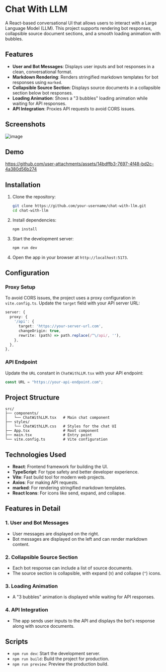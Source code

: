# Chat With LLM

A React-based conversational UI that allows users to interact with a Large Language Model (LLM). This project supports rendering bot responses, collapsible source document sections, and a smooth loading animation with bubbles.

## Features

- **User and Bot Messages**: Displays user inputs and bot responses in a clean, conversational format.
- **Markdown Rendering**: Renders stringified markdown templates for bot responses using `marked`.
- **Collapsible Source Section**: Displays source documents in a collapsible section below bot responses.
- **Loading Animation**: Shows a "3 bubbles" loading animation while waiting for API responses.
- **API Integration**: Proxies API requests to avoid CORS issues.

## Screenshots
![image](https://github.com/user-attachments/assets/9f2db425-de96-4fac-97a4-3362b74cd0c3)

## Demo
https://github.com/user-attachments/assets/14bdffb3-7697-4f48-bd2c-4a380d56b274

## Installation

1. Clone the repository:
   ```bash
   git clone https://github.com/your-username/chat-with-llm.git
   cd chat-with-llm
   ```

2. Install dependencies:
   ```bash
   npm install
   ```

3. Start the development server:
   ```bash
   npm run dev
   ```

4. Open the app in your browser at `http://localhost:5173`.

## Configuration

### Proxy Setup
To avoid CORS issues, the project uses a proxy configuration in `vite.config.ts`. Update the `target` field with your API server URL:
```typescript
server: {
  proxy: {
    '/api': {
      target: 'https://your-server-url.com',
      changeOrigin: true,
      rewrite: (path) => path.replace(/^\/api/, ''),
    },
  },
},
```

### API Endpoint
Update the `URL` constant in `ChatWithLLM.tsx` with your API endpoint:
```typescript
const URL = "https://your-api-endpoint.com";
```

## Project Structure

```
src/
├── components/
│   └── ChatWithLLM.tsx   # Main chat component
├── styles/
│   └── ChatWithLLM.css   # Styles for the chat UI
├── App.tsx               # Root component
├── main.tsx              # Entry point
└── vite.config.ts        # Vite configuration
```

## Technologies Used

- **React**: Frontend framework for building the UI.
- **TypeScript**: For type safety and better developer experience.
- **Vite**: Fast build tool for modern web projects.
- **Axios**: For making API requests.
- **marked**: For rendering stringified markdown templates.
- **React Icons**: For icons like send, expand, and collapse.

## Features in Detail

### 1. User and Bot Messages
- User messages are displayed on the right.
- Bot messages are displayed on the left and can render markdown content.

### 2. Collapsible Source Section
- Each bot response can include a list of source documents.
- The source section is collapsible, with expand (`V`) and collapse (`^`) icons.

### 3. Loading Animation
- A "3 bubbles" animation is displayed while waiting for API responses.

### 4. API Integration
- The app sends user inputs to the API and displays the bot's response along with source documents.

## Scripts

- `npm run dev`: Start the development server.
- `npm run build`: Build the project for production.
- `npm run preview`: Preview the production build.
